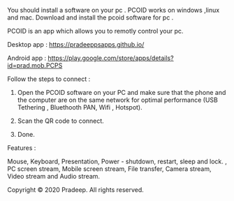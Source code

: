 You should install a software on your pc . PCOID works on windows ,linux and mac. Download and install the pcoid software for pc .

PCOID is an app which allows you to remotly control your pc.

Desktop app : https://pradeeppsapps.github.io/

Android app : https://play.google.com/store/apps/details?id=prad.mob.PCPS

Follow the steps to connect :

1. Open the PCOID software on your PC and make sure that the phone and the computer are on the same network for optimal performance (USB Tethering , Bluethooth PAN, Wifi , Hotspot).

2. Scan the QR code to connect.

3. Done.

Features :

Mouse,
Keyboard,
Presentation,
Power - shutdown, restart, sleep and lock. ,
PC screen stream,
Mobile screen stream,
File transfer,
Camera stream,
Video stream and
Audio stream.

Copyright © 2020 Pradeep. All rights reserved.
